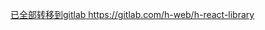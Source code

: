 <a href="https://gitlab.com/h-web/h-react-library">已全部转移到gitlab https://gitlab.com/h-web/h-react-library</a>
